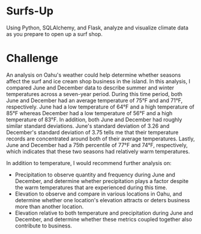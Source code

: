 # Surfs-Up
Using Python, SQLAlchemy, and Flask, analyze and visualize climate data as you prepare to open up a surf shop.

# Challenge
An analysis on Oahu's weather could help determine whether seasons affect the surf and ice cream shop business in the island. In this analysis, I compared June and December data to describe summer and winter temperatures across a seven-year period. During this time period, both June and December had an average temperature of 75°F and and 71°F, respectively. June had a low temperature of 64°F and a high temperature of 85°F whereas December had a low temperature of 56°F and a high temperature of 83°F. In addition, both June and December had roughly similar standard deviations. June's standard deviation of 3.26 and December's standard deviation of 3.75 tells me that their temperature records are concentrated around both of their average temperatures. Lastly, June and December had a 75th percentile of 77°F and 74°F, respectively, which indicates that these two seasons had relatively warm temperatures.

In addition to temperature, I would recommend further analysis on:
* Precipitation to observe quantity and frequency during June and December, and determine whether precipitation plays a factor despite the warm temperatures that are experienced during this time.
* Elevation to observe and compare in various locations in Oahu, and determine whether one location's elevation attracts or deters business more than another location.
* Elevation relative to both temperature and precipitation during June and December, and determine whether these metrics coupled together also contribute to business. 
